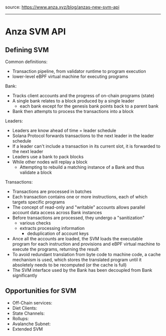 source: https://www.anza.xyz/blog/anzas-new-svm-api

---

# Anza SVM API
## Defining SVM
Common  definitions:
- Transaction pipeline, from validator runtime to program execution
- lower-level eBPF virtual machine for executing programs

Bank:
- Tracks client accounts and the progress of on-chain programs (state)
- A single bank relates to a block produced by a single leader 
	- each bank except for the genesis bank points back to a parent bank
- Bank then attempts to process the transactions into a block

Leaders:
- Leaders are know ahead of time = leader schedule
- Solana Protocol forwards transactions to the next leader in the leader schedule
- If a leader can't include a transaction in its current slot, it is forwarded to the next leader
- Leaders use a bank to pack blocks
- While other nodes will replay a block
	- Attempting to rebuild a matching instance of a Bank and thus validate a block

Transactions:
- Transactions are processed in batches
- Each transaction contains one or more instructions, each of which targets specific programs
- The concept of read-only and "writable" accounts allows parallel account data access across Bank instances
- Before transactions are processed, they undergo a "sanitization"
	- various checks
	- extracts processing information
		- deduplication of account keys
- Ance all the accounts are loaded, the SVM loads the executable program for each instruction and provisions and eBPF virtual machine to execute the programs, returning the result
- To avoid redundant translation from byte code to machine code, a cache mechanism is used, which stores the translated program until it absoletely needs to be recomputed (or the cache is full)
- The SVM interface used by the Bank has been decoupled from Bank significantly

## Opportunities for SVM
- Off-Chain services:
- Diet Clients:
- State Channels:
- Rollups:
- Avalanche Subnet:
- Extended SVM
